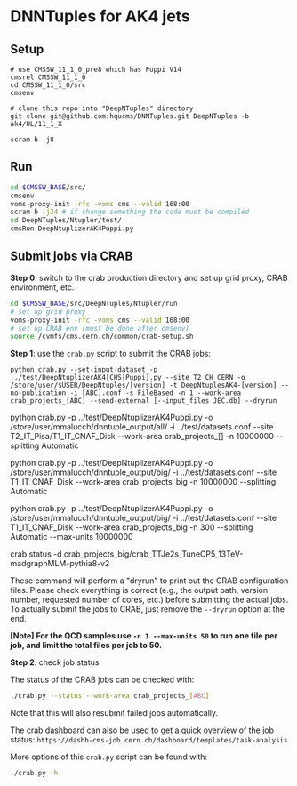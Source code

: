 # DNNTuples for AK4 jets

## Setup
```
# use CMSSW_11_1_0_pre8 which has Puppi V14
cmsrel CMSSW_11_1_0
cd CMSSW_11_1_0/src
cmsenv

# clone this repo into "DeepNTuples" directory
git clone git@github.com:hqucms/DNNTuples.git DeepNTuples -b ak4/UL/11_1_X

scram b -j8
```


## Run
```bash
cd $CMSSW_BASE/src/
cmsenv
voms-proxy-init -rfc -voms cms --valid 168:00
scram b -j24 # if change something the code must be compiled
cd DeepNTuples/Ntupler/test/
cmsRun DeepNtuplizerAK4Puppi.py
```

## Submit jobs via CRAB

**Step 0**: switch to the crab production directory and set up grid proxy, CRAB environment, etc.

```bash
cd $CMSSW_BASE/src/DeepNTuples/Ntupler/run
# set up grid proxy
voms-proxy-init -rfc -voms cms --valid 168:00
# set up CRAB env (must be done after cmsenv)
source /cvmfs/cms.cern.ch/common/crab-setup.sh
```

**Step 1**: use the `crab.py` script to submit the CRAB jobs:

`python crab.py --set-input-dataset -p ../test/DeepNtuplizerAK4[CHS|Puppi].py --site T2_CH_CERN -o /store/user/$USER/DeepNtuples/[version] -t DeepNtuplesAK4-[version] --no-publication -i [ABC].conf -s FileBased -n 1 --work-area crab_projects_[ABC] --send-external [--input_files JEC.db] --dryrun`

python crab.py -p ../test/DeepNtuplizerAK4Puppi.py -o /store/user/mmalucch/dnntuple_output/all/ -i ../test/datasets.conf --site T2_IT_Pisa/T1_IT_CNAF_Disk --work-area crab_projects_[] -n 10000000 --splitting Automatic

python crab.py -p ../test/DeepNtuplizerAK4Puppi.py -o /store/user/mmalucch/dnntuple_output/big/ -i ../test/datasets.conf --site T1_IT_CNAF_Disk --work-area crab_projects_big -n 10000000 --splitting Automatic

python crab.py -p ../test/DeepNtuplizerAK4Puppi.py -o /store/user/mmalucch/dnntuple_output/big/ -i ../test/datasets.conf --site T1_IT_CNAF_Disk --work-area crab_projects_big -n 300 --splitting Automatic --max-units 10000000

crab status -d crab_projects_big/crab_TTJe2s_TuneCP5_13TeV-madgraphMLM-pythia8-v2


These command will perform a "dryrun" to print out the CRAB configuration files. Please check everything is correct (e.g., the output path, version number, requested number of cores, etc.) before submitting the actual jobs. To actually submit the jobs to CRAB, just remove the `--dryrun` option at the end.

**[Note] For the QCD samples use `-n 1 --max-units 50` to run one file per job, and limit the total files per job to 50.**


**Step 2**: check job status

The status of the CRAB jobs can be checked with:

```bash
./crab.py --status --work-area crab_projects_[ABC]
```

Note that this will also resubmit failed jobs automatically.

The crab dashboard can also be used to get a quick overview of the job status:
`https://dashb-cms-job.cern.ch/dashboard/templates/task-analysis`

More options of this `crab.py` script can be found with:

```bash
./crab.py -h
```
